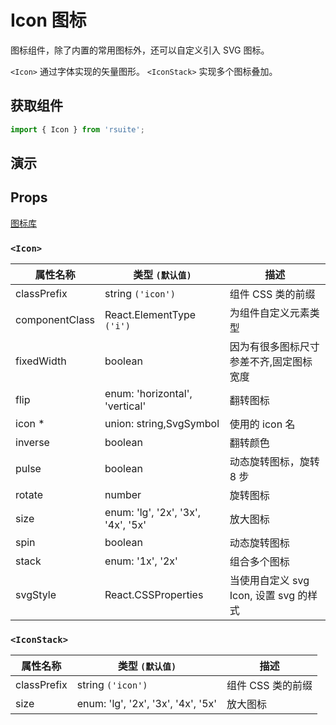 # Icon 图标

图标组件，除了内置的常用图标外，还可以自定义引入 SVG 图标。

`<Icon>` 通过字体实现的矢量图形。
`<IconStack>` 实现多个图标叠加。

## 获取组件

```js
import { Icon } from 'rsuite';
```

## 演示

<!--{demo}-->

## Props

[图标库](/tools/icons)

### `<Icon>`

| 属性名称       | 类型 `(默认值)`                    | 描述                                    |
| -------------- | ---------------------------------- | --------------------------------------- |
| classPrefix    | string `('icon')`                  | 组件 CSS 类的前缀                       |
| componentClass | React.ElementType `('i')`          | 为组件自定义元素类型                    |
| fixedWidth     | boolean                            | 因为有很多图标尺寸参差不齐,固定图标宽度 |
| flip           | enum: 'horizontal', 'vertical'     | 翻转图标                                |
| icon \*        | union: string,SvgSymbol            | 使用的 icon 名                          |
| inverse        | boolean                            | 翻转颜色                                |
| pulse          | boolean                            | 动态旋转图标，旋转 8 步                 |
| rotate         | number                             | 旋转图标                                |
| size           | enum: 'lg', '2x', '3x', '4x', '5x' | 放大图标                                |
| spin           | boolean                            | 动态旋转图标                            |
| stack          | enum: '1x', '2x'                   | 组合多个图标                            |
| svgStyle       | React.CSSProperties                | 当使用自定义 svg Icon, 设置 svg 的样式  |

### `<IconStack>`

| 属性名称    | 类型 `(默认值)`                    | 描述              |
| ----------- | ---------------------------------- | ----------------- |
| classPrefix | string `('icon')`                  | 组件 CSS 类的前缀 |
| size        | enum: 'lg', '2x', '3x', '4x', '5x' | 放大图标          |
